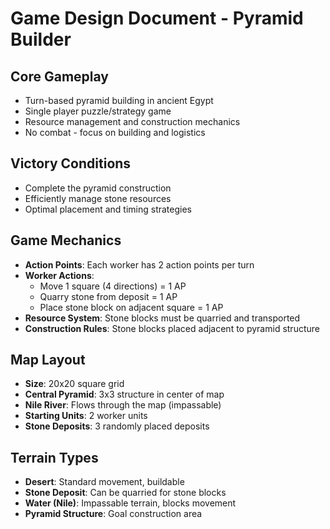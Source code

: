 # Game Design Document - Pyramid Builder

## Core Gameplay
- Turn-based pyramid building in ancient Egypt
- Single player puzzle/strategy game
- Resource management and construction mechanics
- No combat - focus on building and logistics

## Victory Conditions
- Complete the pyramid construction
- Efficiently manage stone resources
- Optimal placement and timing strategies

## Game Mechanics
- **Action Points**: Each worker has 2 action points per turn
- **Worker Actions**: 
  - Move 1 square (4 directions) = 1 AP
  - Quarry stone from deposit = 1 AP
  - Place stone block on adjacent square = 1 AP
- **Resource System**: Stone blocks must be quarried and transported
- **Construction Rules**: Stone blocks placed adjacent to pyramid structure

## Map Layout
- **Size**: 20x20 square grid
- **Central Pyramid**: 3x3 structure in center of map
- **Nile River**: Flows through the map (impassable)
- **Starting Units**: 2 worker units
- **Stone Deposits**: 3 randomly placed deposits

## Terrain Types
- **Desert**: Standard movement, buildable
- **Stone Deposit**: Can be quarried for stone blocks
- **Water (Nile)**: Impassable terrain, blocks movement
- **Pyramid Structure**: Goal construction area
